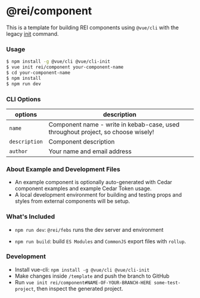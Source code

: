 # @rei/component
This is a template for building REI components using `@vue/cli` with the legacy [init](https://github.com/vuejs/vue-cli/tree/v2#vue-cli--) command.

### Usage
``` bash
$ npm install -g @vue/cli @vue/cli-init
$ vue init rei/component your-component-name
$ cd your-component-name
$ npm install
$ npm run dev
```

### CLI Options
|options | description
| ---- | ---- |
|`name`| Component name - write in kebab-case, used throughout project, so choose wisely! |
|`description`| Component description |
|`author`| Your name and email address |


### About Example and Development Files
* An example component is optionally auto-generated with Cedar component examples and example Cedar Token usage.
* A local development environment for building and testing props and styles from external components will be setup.

### What's Included

- `npm run dev`: `@rei/febs` runs the dev server and environment

- `npm run build`: build `ES Modules` and `CommonJS` export files with `rollup`.

### Development

- Install vue-cli: `npm install -g @vue/cli @vue/cli-init`
- Make changes inside `/template` and push the branch to GitHub
- Run `vue init rei/component#NAME-OF-YOUR-BRANCH-HERE some-test-project`, then inspect the generated project.
